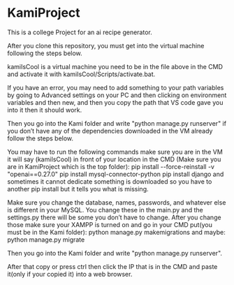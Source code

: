 # KamiProject
This is a college Project for an ai recipe generator.

After you clone this repository, you must get into the virtual machine following the steps below.

kamiIsCool is a virtual machine you need to be in the file above in the CMD and activate it with kamiIsCool/Scripts/activate.bat.

If you have an error, you may need to add something to your path variables by going to Advanced settings on your PC and then clicking on environment variables and then new, and then you copy the path that VS code gave you into it then it should work.

Then you go into the Kami folder and write "python manage.py runserver" if you don’t have any of the dependencies downloaded in the VM already follow the steps below.

You may have to run the following commands make sure you are in the VM it will say (kamiIsCool) in front of your location in the CMD (Make sure you are in KamiProject which is the top folder): pip install --force-reinstall -v "openai==0.27.0" pip install mysql-connector-python pip install django and sometimes it cannot dedicate something is downloaded so you have to another pip install but it tells you what is missing.

Make sure you change the database, names, passwords, and whatever else is different in your MySQL. You change these in the main.py and the settings.py there will be some you don’t have to change. After you change those make sure your XAMPP is turned on and go in your CMD put(you must be in the Kami folder): python manage.py makemigrations and maybe: python manage.py migrate

Then you go into the Kami folder and write "python manage.py runserver".

After that copy or press ctrl then click the IP that is in the CMD and paste it(only if your copied it) into a web browser.
